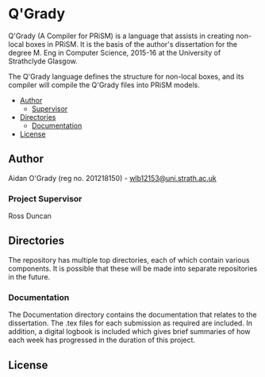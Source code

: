 # Q'Grady

Q'Grady (A Compiler for PRiSM) is a language that assists in creating non-local
boxes in PRiSM. It is the basis of the author's dissertation for the degree M.
Eng in Computer Science, 2015-16 at the University of Strathclyde Glasgow.

The Q'Grady language defines the structure for non-local boxes, and its compiler
will compile the Q'Grady files into PRiSM models.

- [Author](#author)
    - [Supervisor](#supervisor)
- [Directories](#directories)
    - [Documentation](#documentation)
- [License](#license)

## Author
Aidan O'Grady (reg no. 201218150) - wlb12153@uni.strath.ac.uk

### Project Supervisor
Ross Duncan

## Directories
The repository has multiple top directories, each of which contain various
components. It is possible that these will be made into separate repositories
in the future.

### Documentation
The Documentation directory contains the documentation that relates to the
dissertation. The .tex files for each submission as required are included. In
addition, a digital logbook is included which gives brief summaries of how each
week has progressed in the duration of this project.

## License